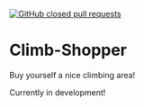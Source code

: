 [![GitHub closed pull requests](https://img.shields.io/github/issues-pr-closed/gabrielwr/Climb-Shopper.svg?style=flat-square)](https://github.com/gabrielwr/Climb-Shopper/pulls?q=is%3Apr+is%3Aclosed)

# Climb-Shopper
Buy yourself a nice climbing area!

Currently in development!
